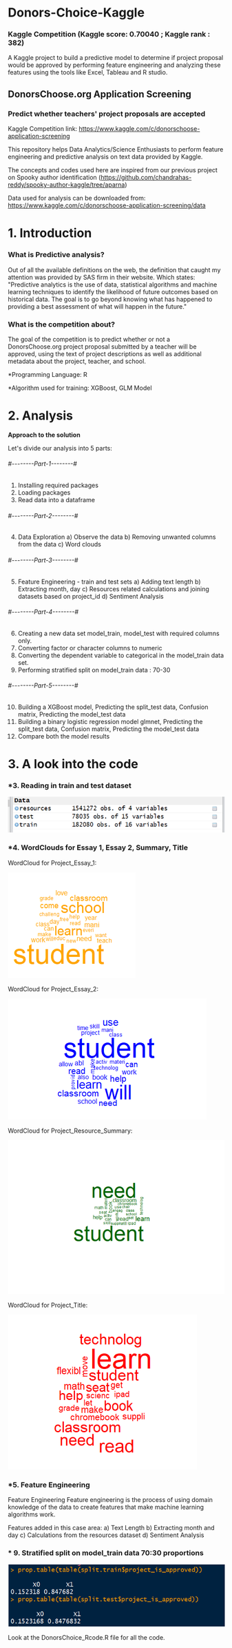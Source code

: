 # Donors-Choice-Kaggle
### Kaggle Competition (Kaggle score: 0.70040 ; Kaggle rank : 382)
A Kaggle project to build a predictive model to determine if project proposal would be approved by performing feature engineering and analyzing these features using the tools like Excel, Tableau and R studio.

## DonorsChoose.org Application Screening 
### Predict whether teachers' project proposals are accepted

Kaggle Competition link: https://www.kaggle.com/c/donorschoose-application-screening

This repository helps Data Analytics/Science Enthusiasts to perform feature engineering and predictive analysis on text data provided by Kaggle. 

The concepts and codes used here are inspired from our previous project on Spooky author identification (https://github.com/chandrahas-reddy/spooky-author-kaggle/tree/aparna) 

Data used for analysis can be downloaded from: https://www.kaggle.com/c/donorschoose-application-screening/data

# 1. Introduction
### What is Predictive analysis?
Out of all the available definitions on the web, the definition that caught my attention was provided by SAS firm in their website. Which states: "Predictive analytics is the use of data, statistical algorithms and machine learning techniques to identify the likelihood of future outcomes based on historical data. The goal is to go beyond knowing what has happened to providing a best assessment of what will happen in the future."

### What is the competition about?
The goal of the competition is to predict whether or not a DonorsChoose.org project proposal submitted by a teacher will be approved, using the text of project descriptions as well as additional metadata about the project, teacher, and school.

*Programming Language: R 

*Algorithm used for training: XGBoost, GLM Model

# 2. Analysis

**Approach to the solution**

Let's divide our analysis into 5 parts:

###### #--------Part-1--------#
 1. Installing required packages
 2. Loading packages
 3. Read data into a dataframe
 
 
###### #--------Part-2--------#
4. Data Exploration 
a) Observe the data
b) Removing unwanted columns from the data
c) Word clouds


###### #--------Part-3--------#
5. Feature Engineering - train and test sets
a) Adding text length
b) Extracting month, day
c) Resources related calculations and joining datasets based on project_id
d) Sentiment Analysis

###### #--------Part-4--------#
6. Creating a new data set model_train, model_test with required columns only.
7. Converting factor or character columns to numeric
8. Converting the dependent variable to categorical in the model_train data set.
9. Performing stratified split on model_train data : 70-30

###### #--------Part-5--------#
10. Building a XGBoost model, Predicting the split_test data, Confusion matrix, Predicting the model_test data
11. Building a binary logistic regression model glmnet, Predicting the split_test data, Confusion matrix, Predicting the model_test data
12. Compare both the model results

# 3. A look into the code

### *3. Reading in train and test dataset

![alt text](https://github.com/aparnaadiraju92/Donors-Choice-Kaggle/blob/master/readData.PNG)

### *4. WordClouds for Essay 1, Essay 2, Summary, Title

WordCloud for Project_Essay_1:

![alt text](https://github.com/aparnaadiraju92/Donors-Choice-Kaggle/blob/master/Essay1.PNG)

WordCloud for Project_Essay_2:

![alt text](https://github.com/aparnaadiraju92/Donors-Choice-Kaggle/blob/master/Essay2.PNG)

WordCloud for Project_Resource_Summary:

![alt text](https://github.com/aparnaadiraju92/Donors-Choice-Kaggle/blob/master/SummaryWC.png)

WordCloud for Project_Title:

![alt text](https://github.com/aparnaadiraju92/Donors-Choice-Kaggle/blob/master/TitleWC.PNG)


### *5. Feature Engineering
Feature Engineering Feature engineering is the process of using domain knowledge of the data to create features that make machine learning algorithms work.

Features added in this case area:
a) Text Length
b) Extracting month and day
c) Calculations from the resources dataset
d) Sentiment Analysis

### * 9. Stratified split on model_train data 70:30 proportions 

![alt text](https://github.com/aparnaadiraju92/Donors-Choice-Kaggle/blob/master/Stratified%20split.PNG)

Look at the DonorsChoice_Rcode.R file for all the code.

